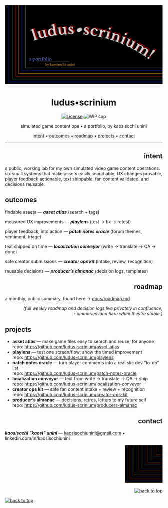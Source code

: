 <!-- Hero banner (optional): add /docs/hero.png and it will show up in social previews -->
<p align="center">
  <img id="hero" src="docs/hero.png" alt="LUDUS SCRINIUM — Game Content Ops Lab" width="820">
</p>

<h1 id="top" align="center">ludus•scrinium</h1>

<p align="center">
  <a href="LICENSE"><img alt="License" src="https://img.shields.io/badge/License-MIT-blue"></a>
  <img alt="WIP cap" src="https://img.shields.io/badge/WIP_cap-3_in_Doing-important">
</p>

<p align="center">
  simulated game content ops • a portfolio, by kaosisochi unini
</p>

<p align="center">
  <a href="#intent">intent</a> •
  <a href="#outcomes">outcomes</a> •
  <a href="#roadmap">roadmap</a> •
  <a href="#projects">projects</a> •
  <a href="#contact">contact</a>
</p>

---
<h2 align="right">intent</h2>
a public, working lab for my own simulated video game content operations. six small systems that make assets easily searchable, UX changes provable, player feedback actionable, text shippable, fan content validated, and decisions reusable.

## outcomes
findable assets — ***asset atlas*** (search + tags)
  
measured UX improvements — ***playlens*** (test → fix → retest)

player feedback, into action — ***patch notes oracle*** (forum themes, sentiment, triage)

text shipped on time — ***localization conveyor*** (write → translate → QA → done)

safe creator submissions — ***creator ops kit*** (intake, review, recognition)

reusable decisions — ***producer’s almanac*** (decision logs, templates)

<h2 align="right">roadmap</h2>

a monthly, public summary, found here → [docs/roadmap.md](docs/roadmap.md)  

<p align="right"><em>(full weekly roadmap and decision logs live privately in confluence; summaries land here when they’re stable.)</em>
</p>

## projects
- **asset atlas** — make game files easy to search and reuse, for anyone  
  repo: https://github.com/ludus-scrinium/asset-atlas
- **playlens** — test one screen/flow; show the timed improvement  
  repo: https://github.com/ludus-scrinium/playlens
- **patch notes oracle** — turn player comments into a realistic dev “to-do” list  
  repo: https://github.com/ludus-scrinium/patch-notes-oracle
- **localization conveyor** — text from write → translate → QA → ship  
  repo: https://github.com/ludus-scrinium/localization-conveyor
- **creator ops kit** — safe fan content intake + review + recognition  
  repo: https://github.com/ludus-scrinium/creator-ops-kit
- **producer’s almanac** — decisions, retros, letters to my future self  
  repo: https://github.com/ludus-scrinium/producers-almanac

<h2 align="right">contact</h2>

  ***kaosisochi "kaosi" unini*** — kaosisochiunini@gmail.com • linkedin.com/in/kaosisochiunini

<p align="right">
  <img src="docs/heropfp.png" alt="heropfp" width="120">
</p>

<p align="right">
  <a href="#hero">
    <img src="https://img.shields.io/badge/↑%20back%20to%20top-111?style=for-the-badge" alt="back to top">
  </a>
</p>

  <a href="#top">
    <img src="https://img.shields.io/badge/↑%20back%20to%20top-111?style=for-the-badge" alt="back to top">
  </a>
</p>
